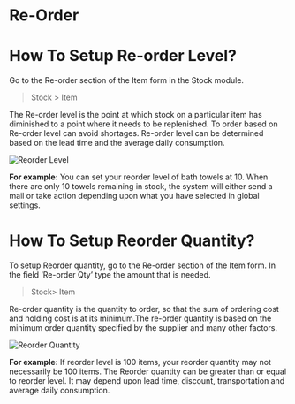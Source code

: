 # Re-Order 

# How To Setup Re-order Level?

Go to the Re-order section of the Item form in the Stock module.

> Stock > Item

The Re-order level is the point at which stock on a particular item has diminished to a point where it needs to be replenished. To order based on Re-order level can avoid shortages. Re-order level can be determined based on the lead time and the average daily consumption.

![Reorder Level](/assets/frappe_io/images/erpnext/faq-reorder-level.png)

__For example:__ You can set your reorder level of bath towels at 10. When there are only 10 towels remaining in stock, the system will either send a mail or take action depending upon what you have selected in global settings.

# How To Setup Reorder Quantity?

To setup Reorder quantity, go to the Re-order section of the Item form. In the field ‘Re-order Qty’ type the amount that is needed.

> Stock> Item

Re-order quantity is the quantity to order, so that the sum of ordering cost and holding cost is at its minimum.The re-order quantity is based on the minimum order quantity specified by the supplier and many other factors.

![Reorder Quantity](/assets/frappe_io/images/erpnext/faq-reorder-qty.png)

__For example:__ If reorder level is 100 items, your reorder quantity may not necessarily be 100 items. The Reorder quantity can be greater than or equal to reorder level. It may depend upon lead time, discount, transportation and average daily consumption.

